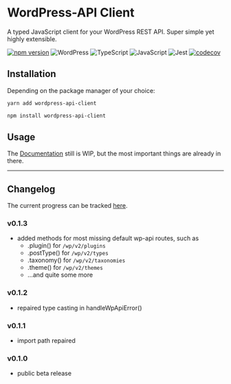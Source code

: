 # WordPress-API Client

A typed JavaScript client for your WordPress REST API. Super simple yet highly extensible.

[![npm version](https://badge.fury.io/js/wordpress-api-client.svg)](https://badge.fury.io/js/wordpress-api-client) ![WordPress](https://img.shields.io/badge/WordPress-%23117AC9.svg?style=flat&logo=WordPress&logoColor=white) ![TypeScript](https://img.shields.io/badge/typescript-%23007ACC.svg?style=flat&logo=typescript&logoColor=white) ![JavaScript](https://img.shields.io/badge/javascript-%23323330.svg?style=flat&logo=javascript&logoColor=%23F7DF1E) ![Jest](https://img.shields.io/badge/-jest-%23C21325?style=flat&logo=jest&color=f07) [![codecov](https://codecov.io/gh/dkress59/wordpress-api-client/branch/main/graph/badge.svg?token=1Z3R5J16FK)](https://codecov.io/gh/dkress59/wordpress-api-client)

## Installation

Depending on the package manager of your choice:

```bash
yarn add wordpress-api-client
```

```bash
npm install wordpress-api-client
```

## Usage

The [Documentation](https://dkress59.github.io/wordpress-api-client/) still is WIP, but the most important things are already in there.

---

## Changelog

The current progress can be tracked [here](https://github.com/dkress59/wordpress-api-client/projects/1).

### v0.1.3

- added methods for most missing default wp-api routes, such as
  - .plugin() for `/wp/v2/plugins`
  - .postType() for `/wp/v2/types`
  - .taxonomy() for `/wp/v2/taxonomies`
  - .theme() for `/wp/v2/themes`
  - …and quite some more

### v0.1.2

- repaired type casting in handleWpApiError()

### v0.1.1

- import path repaired

### v0.1.0

- public beta release
